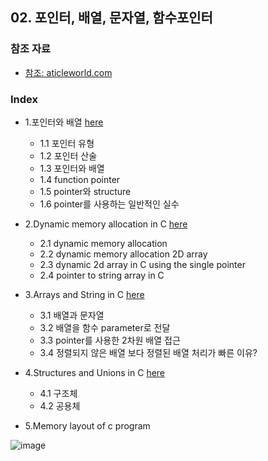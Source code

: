 ## 02. 포인터, 배열, 문자열, 함수포인터
### 참조 자료
* [참조: aticleworld.com](https://aticleworld.com/c-programming/#)
### Index
* 1.포인터와 배열 [here](https://github.com/csbyun-data/C-Programming/blob/main/chap02/Pointer_and_Array/READ.md)
  * 1.1 포인터 유형
  * 1.2 포인터 산술
  * 1.3 포인터와 배열
  * 1.4 function pointer
  * 1.5 pointer와 structure
  * 1.6 pointer를 사용하는 일반적인 실수
 
* 2.Dynamic memory allocation in C [here](https://github.com/csbyun-data/C-Programming/blob/main/chap02/Pointer_and_Dynamic_Allocation/README.md)
  * 2.1 dynamic memory allocation
  * 2.2 dynamic memory allocation 2D array
  * 2.3 dynamic 2d array in C using the single pointer
  * 2.4 pointer to string array in C

    
* 3.Arrays and String in C [here](https://github.com/csbyun-data/C-Programming/blob/main/chap02/Arrays_and_Strings_in_C/README.md)
  * 3.1 배열과 문자열
  * 3.2 배열을 함수 parameter로 전달
  * 3.3 pointer를 사용한 2차원 배열 접근
  * 3.4 정렬되지 않은 배열 보다 정렬된 배열 처리가 빠른 이유?
    
* 4.Structures and Unions in C [here](https://github.com/csbyun-data/C-Programming/blob/main/chap02/Structures_and_Union/README.md)
  * 4.1 구조체
  * 4.2 공용체

* 5.Memory layout of c program

![image](https://github.com/user-attachments/assets/3d6c3422-4a84-4d7a-8c4e-a46cc6bbb534)
